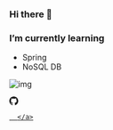 ### Hi there 👋

### I’m currently learning  
  - Spring  
  - NoSQL DB  

![img](/site-icons.svg)
 
 
<svg xmlns="http://www.w3.org/2000/svg" style="height: 0; position: absolute" xmlns:xlink="http://www.w3.org/1999/xlink">
  <symbol id="codepen" viewbox="0 0 16 16"><path d="M15.988 5.443c-.004-.02-.007-.04-.012-.058l-.01-.033c-.006-.017-.012-.034-.02-.05-.003-.012-.01-.023-.014-.034l-.023-.045-.02-.032-.03-.04-.024-.03c-.01-.013-.022-.026-.034-.038l-.027-.027-.04-.032-.03-.024-.012-.01L8.38.117c-.23-.155-.53-.155-.76 0L.305 4.99.296 5c-.012.007-.022.015-.032.023-.014.01-.027.02-.04.032l-.027.027-.034.037-.024.03-.03.04c-.006.012-.013.022-.02.033l-.023.045-.015.034c-.007.016-.012.033-.018.05l-.01.032c-.005.02-.01.038-.012.058l-.006.03C.002 5.5 0 5.53 0 5.56v4.875c0 .03.002.06.006.09l.007.03c.003.02.006.04.013.058l.01.033c.006.018.01.035.018.05l.015.033c.006.016.014.03.023.047l.02.03c.008.016.018.03.03.042.007.01.014.02.023.03.01.012.02.025.034.036.01.01.018.02.028.026l.04.033.03.023.01.01 7.31 4.876c.116.078.248.117.382.116.134 0 .266-.04.38-.116l7.314-4.875.01-.01c.012-.007.022-.015.032-.023.014-.01.027-.02.04-.032l.027-.027.034-.037.024-.03.03-.04.02-.032.023-.046.015-.033.018-.052.01-.033c.005-.02.01-.038.013-.058 0-.01.003-.02.004-.03.004-.03.006-.06.006-.09V5.564c0-.03-.002-.06-.006-.09l-.007-.03zM8 9.626L5.568 8 8 6.374 10.432 8 8 9.626zM7.312 5.18l-2.98 1.993-2.406-1.61 5.386-3.59v3.206zM3.095 8l-1.72 1.15v-2.3L3.095 8zm1.237.828l2.98 1.993v3.208l-5.386-3.59 2.406-1.61zm4.355 1.993l2.98-1.993 2.407 1.61-5.387 3.59v-3.206zM12.905 8l1.72-1.15v2.3L12.905 8zm-1.237-.827L8.688 5.18V1.97l5.386 3.59-2.406 1.61z" fill-rule="nonzero"></path></symbol>
  <symbol id="dribbble" viewbox="0 0 16 16"><path d="M8 16c-4.41 0-8-3.59-8-8s3.59-8 8-8 8 3.59 8 8-3.59 8-8 8zm6.747-6.905c-.234-.074-2.115-.635-4.257-.292.894 2.456 1.258 4.456 1.328 4.872 1.533-1.037 2.624-2.68 2.93-4.58zM10.67 14.3c-.102-.6-.5-2.688-1.46-5.18l-.044.014C5.312 10.477 3.93 13.15 3.806 13.4c1.158.905 2.614 1.444 4.194 1.444.947 0 1.85-.194 2.67-.543zm-7.747-1.72c.155-.266 2.03-3.37 5.555-4.51.09-.03.18-.056.27-.08-.173-.39-.36-.778-.555-1.16C4.78 7.85 1.47 7.807 1.17 7.8l-.003.208c0 1.755.665 3.358 1.756 4.57zM1.31 6.61c.307.005 3.122.017 6.318-.832-1.132-2.012-2.353-3.705-2.533-3.952-1.912.902-3.34 2.664-3.784 4.785zM6.4 1.368c.188.253 1.43 1.943 2.548 4 2.43-.91 3.46-2.293 3.582-2.468C11.323 1.827 9.736 1.176 8 1.176c-.55 0-1.087.066-1.6.19zm6.89 2.322c-.145.194-1.29 1.662-3.816 2.694.16.325.31.656.453.99.05.117.1.235.147.352 2.274-.286 4.533.172 4.758.22-.015-1.613-.59-3.094-1.543-4.257z"></path></symbol>
  <symbol id="designernews" viewbox="0 0 16 16"><path d="M7.514 7.988c0-2.555-1.57-4.287-4.56-4.287H0v8.6h3.016c2.903 0 4.498-1.75 4.498-4.31zM5.37 8c0 1.844-.946 2.642-2.467 2.642H2.13V5.358h.773C4.36 5.358 5.37 6.193 5.37 8zM16 12.3V3.7h-1.98v4.81L10.853 3.7h-2.07v8.6h1.982V7.152l3.39 5.146H16z"></path></symbol>
  <symbol id="facebook" viewbox="0 0 16 16"><path d="M15.117 0H.883C.395 0 0 .395 0 .883v14.234c0 .488.395.883.883.883h7.663V9.804H6.46V7.39h2.086V5.607c0-2.066 1.262-3.19 3.106-3.19.883 0 1.642.064 1.863.094v2.16h-1.28c-1 0-1.195.476-1.195 1.176v1.54h2.39l-.31 2.416h-2.08V16h4.077c.488 0 .883-.395.883-.883V.883C16 .395 15.605 0 15.117 0" fill-rule="nonzero"></path></symbol>
  <symbol id="flickr" viewbox="0 0 16 16"><path d="M0 8c0 2.05 1.662 3.71 3.71 3.71 2.05 0 3.713-1.66 3.713-3.71S5.76 4.29 3.71 4.29C1.663 4.29 0 5.95 0 8zm8.577 0c0 2.05 1.662 3.71 3.712 3.71C14.337 11.71 16 10.05 16 8s-1.662-3.71-3.71-3.71c-2.05 0-3.713 1.66-3.713 3.71z"></path></symbol>
  <symbol id="github" viewbox="0 0 16 16"><path d="M8 0C3.58 0 0 3.582 0 8c0 3.535 2.292 6.533 5.47 7.59.4.075.547-.172.547-.385 0-.19-.007-.693-.01-1.36-2.226.483-2.695-1.073-2.695-1.073-.364-.924-.89-1.17-.89-1.17-.725-.496.056-.486.056-.486.803.056 1.225.824 1.225.824.714 1.223 1.873.87 2.33.665.072-.517.278-.87.507-1.07-1.777-.2-3.644-.888-3.644-3.953 0-.873.31-1.587.823-2.147-.083-.202-.358-1.015.077-2.117 0 0 .672-.215 2.2.82.638-.178 1.323-.266 2.003-.27.68.004 1.364.092 2.003.27 1.527-1.035 2.198-.82 2.198-.82.437 1.102.163 1.915.08 2.117.513.56.823 1.274.823 2.147 0 3.073-1.87 3.75-3.653 3.947.287.246.543.735.543 1.48 0 1.07-.01 1.933-.01 2.195 0 .215.144.463.55.385C13.71 14.53 16 11.534 16 8c0-4.418-3.582-8-8-8"></path></symbol>
  <symbol id="hackernews" viewbox="0 0 16 16"><path d="M0 0v16h16V0H0zm8.92 8.96v3H7.25v-3l-2.75-5h1.96l1.66 3.48L9.7 3.96h1.88l-2.66 5z"></path></symbol>
  <symbol id="instagram" viewbox="0 0 16 16"><path d="M8 0C5.827 0 5.555.01 4.702.048 3.85.088 3.27.222 2.76.42c-.526.204-.973.478-1.417.923-.445.444-.72.89-.923 1.417-.198.51-.333 1.09-.372 1.942C.008 5.555 0 5.827 0 8s.01 2.445.048 3.298c.04.852.174 1.433.372 1.942.204.526.478.973.923 1.417.444.445.89.72 1.417.923.51.198 1.09.333 1.942.372.853.04 1.125.048 3.298.048s2.445-.01 3.298-.048c.852-.04 1.433-.174 1.942-.372.526-.204.973-.478 1.417-.923.445-.444.72-.89.923-1.417.198-.51.333-1.09.372-1.942.04-.853.048-1.125.048-3.298s-.01-2.445-.048-3.298c-.04-.852-.174-1.433-.372-1.942-.204-.526-.478-.973-.923-1.417-.444-.445-.89-.72-1.417-.923-.51-.198-1.09-.333-1.942-.372C10.445.008 10.173 0 8 0zm0 1.44c2.136 0 2.39.01 3.233.048.78.036 1.203.166 1.485.276.374.145.64.318.92.598.28.28.453.546.598.92.11.282.24.705.276 1.485.038.844.047 1.097.047 3.233s-.01 2.39-.048 3.233c-.036.78-.166 1.203-.276 1.485-.145.374-.318.64-.598.92-.28.28-.546.453-.92.598-.282.11-.705.24-1.485.276-.844.038-1.097.047-3.233.047s-2.39-.01-3.233-.048c-.78-.036-1.203-.166-1.485-.276-.374-.145-.64-.318-.92-.598-.28-.28-.453-.546-.598-.92-.11-.282-.24-.705-.276-1.485C1.45 10.39 1.44 10.136 1.44 8s.01-2.39.048-3.233c.036-.78.166-1.203.276-1.485.145-.374.318-.64.598-.92.28-.28.546-.453.92-.598.282-.11.705-.24 1.485-.276C5.61 1.45 5.864 1.44 8 1.44zm0 2.452c-2.27 0-4.108 1.84-4.108 4.108 0 2.27 1.84 4.108 4.108 4.108 2.27 0 4.108-1.84 4.108-4.108 0-2.27-1.84-4.108-4.108-4.108zm0 6.775c-1.473 0-2.667-1.194-2.667-2.667 0-1.473 1.194-2.667 2.667-2.667 1.473 0 2.667 1.194 2.667 2.667 0 1.473-1.194 2.667-2.667 2.667zm5.23-6.937c0 .53-.43.96-.96.96s-.96-.43-.96-.96.43-.96.96-.96.96.43.96.96z"></path></symbol>
  <symbol id="linkedin" viewbox="0 0 16 16"><path d="M13.632 13.635h-2.37V9.922c0-.886-.018-2.025-1.234-2.025-1.235 0-1.424.964-1.424 1.96v3.778h-2.37V6H8.51V7.04h.03c.318-.6 1.092-1.233 2.247-1.233 2.4 0 2.845 1.58 2.845 3.637v4.188zM3.558 4.955c-.762 0-1.376-.617-1.376-1.377 0-.758.614-1.375 1.376-1.375.76 0 1.376.617 1.376 1.375 0 .76-.617 1.377-1.376 1.377zm1.188 8.68H2.37V6h2.376v7.635zM14.816 0H1.18C.528 0 0 .516 0 1.153v13.694C0 15.484.528 16 1.18 16h13.635c.652 0 1.185-.516 1.185-1.153V1.153C16 .516 15.467 0 14.815 0z" fill-rule="nonzero"></path></symbol>
  <symbol id="medium" viewbox="0 0 16 16"><path d="M11.824 12.628l-.276.45.798.398 2.744 1.372c.15.076.294.11.418.11.278 0 .467-.177.467-.492V5.883l-4.15 6.745zm4.096-8.67c-.004-.003 0-.01-.003-.012l-4.825-2.412c-.06-.03-.123-.038-.187-.044-.016 0-.03-.01-.047-.01-.184 0-.368.092-.467.254l-.24.39-.5.814-1.89 3.08 1.89 3.076.5.813.5.812.59.95 4.71-7.64c.02-.03.01-.06-.02-.08zm-6.27 7.045L7.17 6.97l-.295-.477-.294-.477-.25-.416v4.867l3.32 1.663.5.25.5.25-.5-.813-.5-.813zM.737 1.68L.59 1.608c-.085-.042-.166-.062-.24-.062-.206 0-.35.16-.35.427v10.162c0 .272.2.594.442.716l4.145 2.08c.107.06.208.08.3.08.257 0 .438-.2.438-.53V4.01c0-.02-.012-.04-.03-.047L.738 1.68z"></path></symbol>
  <symbol id="pinterest" viewbox="0 0 16 16"><path d="M8 0C3.582 0 0 3.582 0 8c0 3.39 2.108 6.285 5.084 7.45-.07-.633-.133-1.604.028-2.295.146-.625.938-3.977.938-3.977s-.24-.48-.24-1.188c0-1.11.646-1.943 1.448-1.943.683 0 1.012.513 1.012 1.127 0 .687-.436 1.713-.662 2.664-.19.797.4 1.445 1.185 1.445 1.42 0 2.514-1.498 2.514-3.662 0-1.915-1.376-3.254-3.342-3.254-2.276 0-3.61 1.707-3.61 3.472 0 .687.263 1.424.593 1.825.066.08.075.15.057.23-.06.252-.196.796-.223.907-.035.146-.115.178-.268.107-.998-.465-1.624-1.926-1.624-3.1 0-2.524 1.834-4.84 5.287-4.84 2.774 0 4.932 1.977 4.932 4.62 0 2.757-1.74 4.977-4.153 4.977-.81 0-1.572-.422-1.833-.92l-.5 1.902c-.18.695-.667 1.566-.994 2.097.75.232 1.545.357 2.37.357 4.417 0 8-3.582 8-8s-3.583-8-8-8z" fill-rule="nonzero"></path></symbol>
  <symbol id="rss" viewbox="0 0 16 16"><path d="M12.8 16C12.8 8.978 7.022 3.2 0 3.2V0c8.777 0 16 7.223 16 16h-3.2zM2.194 11.61c1.21 0 2.195.985 2.195 2.196 0 1.21-.985 2.194-2.196 2.194C.984 16 0 15.017 0 13.806c0-1.21.983-2.195 2.194-2.195zM10.606 16h-3.11c0-4.113-3.383-7.497-7.496-7.497v-3.11c5.818 0 10.606 4.79 10.606 10.607z"></path></symbol>
  <symbol id="reddit" viewbox="0 0 16 16"><path d="M1.473 9.368c-.04.185-.06.374-.06.566 0 2.3 2.94 4.173 6.554 4.173 3.613 0 6.553-1.872 6.553-4.173 0-.183-.02-.364-.055-.54l-.01-.022c-.013-.036-.02-.073-.02-.11-.2-.784-.745-1.497-1.533-2.072-.03-.01-.058-.026-.084-.047-.017-.013-.03-.028-.044-.043-1.198-.824-2.91-1.34-4.807-1.34-1.88 0-3.576.506-4.772 1.315-.01.012-.02.023-.033.033-.026.022-.056.04-.087.05-.805.576-1.364 1.293-1.572 2.086 0 .038-.01.077-.025.114l-.005.01zM8 13.003c-1.198 0-2.042-.26-2.58-.8-.116-.116-.116-.305 0-.422.117-.11.307-.11.424 0 .42.42 1.125.63 2.155.63 1.03 0 1.73-.2 2.15-.62.11-.11.3-.11.42 0 .11.12.11.31 0 .43-.54.54-1.38.8-2.58.8zM5.592 7.945c-.61 0-1.12.51-1.12 1.12 0 .608.51 1.102 1.12 1.102.61 0 1.103-.494 1.103-1.102 0-.61-.494-1.12-1.103-1.12zm4.83 0c-.61 0-1.12.51-1.12 1.12 0 .608.51 1.102 1.12 1.102.61 0 1.103-.494 1.103-1.102 0-.61-.494-1.12-1.103-1.12zM13.46 6.88c.693.556 1.202 1.216 1.462 1.94.3-.225.48-.578.48-.968 0-.67-.545-1.214-1.214-1.214-.267 0-.52.087-.728.243zM1.812 6.64c-.67 0-1.214.545-1.214 1.214 0 .363.16.7.43.927.268-.72.782-1.37 1.478-1.92-.202-.14-.443-.22-.694-.22zm6.155 8.067c-3.944 0-7.152-2.14-7.152-4.77 0-.183.016-.363.046-.54-.53-.33-.86-.91-.86-1.545 0-1 .82-1.812 1.82-1.812.45 0 .87.164 1.2.455 1.24-.796 2.91-1.297 4.75-1.33l1.21-3.69.27.063s.01 0 .01.002l2.82.663c.23-.533.76-.908 1.38-.908.82 0 1.49.67 1.49 1.492 0 .823-.67 1.492-1.49 1.492s-1.49-.67-1.49-1.49L9.4 2.18l-.98 2.99c1.77.07 3.37.57 4.57 1.35.33-.31.764-.48 1.225-.48 1 0 1.814.81 1.814 1.81 0 .66-.36 1.26-.92 1.58.02.17.04.33.04.5-.01 2.63-3.21 4.77-7.16 4.77zM13.43 1.893c-.494 0-.895.4-.895.894 0 .493.4.894.894.894.49 0 .89-.4.89-.89s-.4-.89-.9-.89z"></path></symbol>
  <symbol id="skype" viewbox="0 0 16 16"><path d="M8.035 12.6c-2.685 0-3.885-1.322-3.885-2.313 0-.51.374-.865.89-.865 1.15 0 .85 1.653 2.995 1.653 1.096 0 1.703-.597 1.703-1.208 0-.368-.18-.775-.904-.954l-2.387-.597C4.524 7.833 4.175 6.79 4.175 5.812c0-2.034 1.91-2.798 3.704-2.798 1.65 0 3.6.916 3.6 2.136 0 .523-.452.827-.97.827-.98 0-.798-1.36-2.773-1.36-.98 0-1.523.444-1.523 1.08 0 .636.774.84 1.446.993l1.767.392c1.936.433 2.427 1.566 2.427 2.633 0 1.652-1.266 2.886-3.82 2.886m7.4-3.264l-.014.084-.028-.16c.015.024.028.05.042.076.082-.45.125-.912.125-1.373 0-1.023-.2-2.014-.595-2.948-.38-.902-.925-1.712-1.62-2.407-.692-.696-1.5-1.242-2.4-1.623C10.015.59 9.025.39 8.005.39c-.48 0-.963.045-1.43.135H6.57l.08.04-.16-.023.08-.016C5.927.183 5.205 0 4.472 0 3.278 0 2.155.466 1.31 1.313.465 2.16 0 3.286 0 4.483c0 .763.195 1.512.563 2.175l.013-.083.028.16c-.015-.026-.027-.052-.04-.077-.076.43-.115.867-.115 1.305 0 1.022.2 2.014.593 2.948.38.903.925 1.713 1.62 2.408.693.695 1.5 1.242 2.4 1.623.932.397 1.92.597 2.94.597.445 0 .89-.04 1.325-.118l-.077-.043.162.028-.084.014c.67.378 1.426.58 2.2.58 1.194 0 2.317-.466 3.162-1.313.845-.846 1.31-1.972 1.31-3.17 0-.765-.197-1.517-.566-2.18" fill-rule="nonzero"></path></symbol>
  <symbol id="tumblr" viewbox="0 0 16 16"><path d="M9.708 16c-3.396 0-4.687-2.504-4.687-4.274V6.498H3.403V4.432C5.83 3.557 6.412 1.368 6.55.12c.01-.086.077-.12.115-.12H9.01v4.076h3.2v2.422H8.997v4.98c.01.667.25 1.58 1.472 1.58h.067c.424-.012.994-.136 1.29-.278l.77 2.283c-.288.424-1.594.916-2.77.936h-.12z" fill-rule="nonzero"></path></symbol>
  <symbol id="twitch" viewbox="0 0 16 16"><g fill-rule="nonzero"><path d="M1.393 0L.35 2.783v11.13h3.824V16h2.088l2.085-2.088h3.13L15.65 9.74V0H1.394zm1.39 1.39H14.26v7.653l-2.435 2.435H8l-2.085 2.085v-2.085H2.783V1.39z"></path><path d="M6.61 8.348H8V4.175H6.61v4.173zm3.824 0h1.39V4.175h-1.39v4.173z"></path></g></symbol>
  <symbol id="twitter" viewbox="0 0 16 16"><path d="M16 3.038c-.59.26-1.22.437-1.885.517.677-.407 1.198-1.05 1.443-1.816-.634.375-1.337.648-2.085.795-.598-.638-1.45-1.036-2.396-1.036-1.812 0-3.282 1.468-3.282 3.28 0 .258.03.51.085.75C5.152 5.39 2.733 4.084 1.114 2.1.83 2.583.67 3.147.67 3.75c0 1.14.58 2.143 1.46 2.732-.538-.017-1.045-.165-1.487-.41v.04c0 1.59 1.13 2.918 2.633 3.22-.276.074-.566.114-.865.114-.21 0-.416-.02-.617-.058.418 1.304 1.63 2.253 3.067 2.28-1.124.88-2.54 1.404-4.077 1.404-.265 0-.526-.015-.783-.045 1.453.93 3.178 1.474 5.032 1.474 6.038 0 9.34-5 9.34-9.338 0-.143-.004-.284-.01-.425.64-.463 1.198-1.04 1.638-1.7z" fill-rule="nonzero"></path></symbol>
  <symbol id="vimeo" viewbox="0 0 16 16"><path d="M15.992 4.275c-.07 1.56-1.16 3.697-3.263 6.41-2.176 2.832-4.017 4.248-5.522 4.248-.933 0-1.722-.862-2.367-2.588L3.55 7.6c-.48-1.724-.993-2.587-1.542-2.587-.12 0-.538.252-1.255.755L0 4.796C.79 4.1 1.568 3.406 2.335 2.71c1.053-.912 1.844-1.39 2.37-1.44 1.246-.12 2.012.733 2.3 2.56.31 1.97.526 3.194.647 3.673.36 1.634.754 2.45 1.185 2.45.335 0 .838-.53 1.51-1.59.67-1.06 1.028-1.866 1.076-2.42.096-.915-.263-1.374-1.077-1.374-.383 0-.778.087-1.185.262.788-2.58 2.29-3.834 4.508-3.762 1.644.048 2.42 1.116 2.324 3.205z" fill-rule="nonzero"></path></symbol>
  <symbol id="youtube" viewbox="0 0 16 16"><path d="M0 7.345c0-1.294.16-2.59.16-2.59s.156-1.1.636-1.587c.608-.637 1.408-.617 1.764-.684C3.84 2.36 8 2.324 8 2.324s3.362.004 5.6.166c.314.038.996.04 1.604.678.48.486.636 1.588.636 1.588S16 6.05 16 7.346v1.258c0 1.296-.16 2.59-.16 2.59s-.156 1.102-.636 1.588c-.608.638-1.29.64-1.604.678-2.238.162-5.6.166-5.6.166s-4.16-.037-5.44-.16c-.356-.067-1.156-.047-1.764-.684-.48-.487-.636-1.587-.636-1.587S0 9.9 0 8.605v-1.26zm6.348 2.73V5.58l4.323 2.255-4.32 2.24h-.002z"></path></symbol>
  <symbol id="link" viewbox="0 0 16 16"><path d="M5.86 12.7l-.81.8c-.7.7-1.84.7-2.54 0a1.75 1.75 0 0 1 0-2.5l2.98-2.96c.61-.61 1.77-1.52 2.62-.68a1 1 0 1 0 1.4-1.4c-1.44-1.43-3.57-1.17-5.42.67L1.1 9.6a3.72 3.72 0 0 0 0 5.32 3.78 3.78 0 0 0 5.34 0l.8-.8a1 1 0 1 0-1.39-1.42zm9.03-11.5c-1.55-1.53-3.7-1.6-5.14-.19l-1 1a1 1 0 1 0 1.39 1.41l1-1c.75-.74 1.72-.43 2.35.2a1.75 1.75 0 0 1 0 2.5l-3.17 3.15c-1.46 1.45-2.14.77-2.43.48a1 1 0 0 0-1.4 1.4c.67.67 1.43 1 2.23 1 .98 0 2.01-.5 3-1.47l3.17-3.15a3.72 3.72 0 0 0 0-5.32z"></path></symbol>
  <symbol id="email" viewbox="0 0 16 11"><path fill-rule="evenodd" d="M1.33 0h13.34L8 5 1.33 0zM16 0v11H0V0l8 6 8-6z"></path></symbol>
  <symbol id="nav" viewbox="0 0 16 11"><path d="M0 12h16v-2H0v2zm0-5h16V5H0v2zm0-7v2h16V0H0z"></path></symbol>
</svg>

<a href="https://github.com/sju3358">
        <svg width="16" height="16" class="icon  icon--github" role="img" alt="github"><title>github</title>
<use xlink:href="#github" fill="CurrentColor"></use></svg>

      </a>
